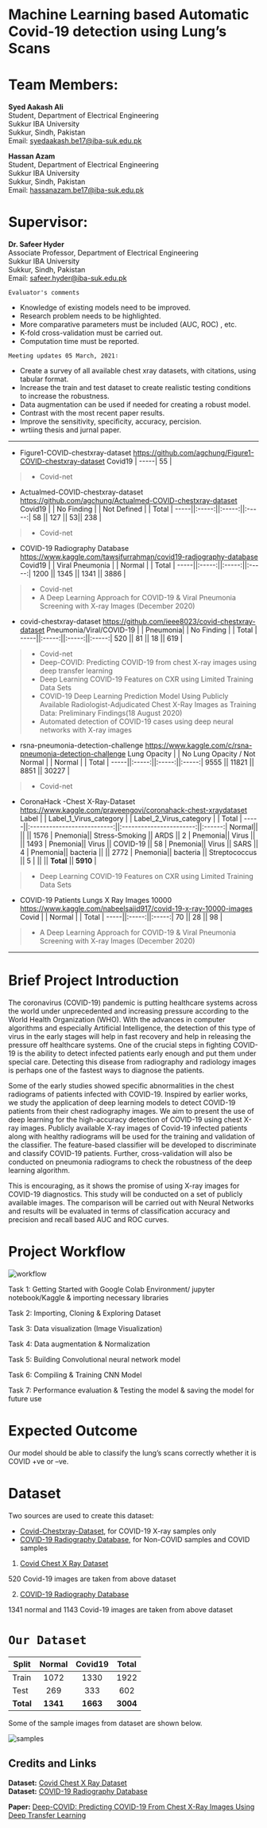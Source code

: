 # Machine Learning based Automatic Covid-19 detection using Lung’s Scans

# Team Members:
**Syed Aakash Ali** <br>
Student, Department of Electrical Engineering<br>
Sukkur IBA University<br>
Sukkur, Sindh, Pakistan<br>
Email: syedaakash.be17@iba-suk.edu.pk<br>

**Hassan Azam**<br>
Student, Department of Electrical Engineering<br>
Sukkur IBA University<br>
Sukkur, Sindh, Pakistan<br>
Email: hassanazam.be17@iba-suk.edu.pk<br>

# Supervisor:
**Dr. Safeer Hyder** <br>
Associate Professor, Department of Electrical Engineering<br>
Sukkur IBA University<br>
Sukkur, Sindh, Pakistan<br>
Email: safeer.hyder@iba-suk.edu.pk<br>

`Evaluator's comments`

* Knowledge of existing models need to be improved. 
* Research problem needs to be highlighted.
* More comparative parameters must be included (AUC, ROC) , etc.
* K-fold cross-validation must be carried out. 
* Computation time must be reported.



`Meeting updates 05 March, 2021∶`

* Create a survey of all available chest xray datasets, with citations, using tabular format. 
* Increase the train and test dataset to create realistic testing conditions to increase the robustness. 
* Data augmentation can be used if needed for creating a robust model. 
* Contrast with the most recent paper results. 
* Improve the sensitivity, specificity, accuracy, percision.
* wrtiing thesis and jurnal paper. 

________________________________________________________________________________________________________________________

* Figure1-COVID-chestxray-dataset https://github.com/agchung/Figure1-COVID-chestxray-dataset
  Covid19 | 
-----|
 55 |
> - Covid-net

* Actualmed-COVID-chestxray-dataset https://github.com/agchung/Actualmed-COVID-chestxray-dataset
  Covid19 | |  No Finding | |  Not Defined | |  Total | 
-----||:-----:||:-----:||:-----:|
 58 || 127 || 53|| 238 |
> - Covid-net


* COVID-19 Radiography Database https://www.kaggle.com/tawsifurrahman/covid19-radiography-database
  Covid19 | |  Viral Pneumonia | |  Normal | |  Total | 
-----||:-----:||:-----:||:-----:|
 1200 || 1345 || 1341 || 3886 |
> - Covid-net<br>
> - A Deep Learning Approach for COVID-19 & Viral Pneumonia Screening with X-ray Images (December 2020) <br>

* covid-chestxray-dataset https://github.com/ieee8023/covid-chestxray-dataset
  Pneumonia/Viral/COVID-19 | | Pneumonia| |  No Finding | |  Total | 
-----||:-----:||:-----:||:-----:|
 520 || 81 || 18 || 619 |
> - Covid-net <br>
> - Deep-COVID: Predicting COVID-19 from chest X-ray images using deep transfer learning <br>
> - Deep Learning COVID-19 Features on CXR using Limited Training Data Sets <br>
> - COVID-19 Deep Learning Prediction Model Using Publicly Available Radiologist-Adjudicated Chest X-Ray Images as Training Data: Preliminary Findings(18 August 2020)<br>
> - Automated detection of COVID-19 cases using deep neural networks with X-ray images <br>

* rsna-pneumonia-detection-challenge https://www.kaggle.com/c/rsna-pneumonia-detection-challenge
 Lung Opacity | |  No Lung Opacity / Not Normal | |  Normal | |  Total | 
-----||:-----:||:-----:||:-----:|
 9555 || 11821 || 8851 || 30227 |
> - Covid-net


* CoronaHack -Chest X-Ray-Dataset https://www.kaggle.com/praveengovi/coronahack-chest-xraydataset
  Label | |  Label_1_Virus_category | | Label_2_Virus_category | |  Total | 
-----||:--------------------------:||:-----------------------:||:------:|
 Normal||                             ||                         || 1576 |
 Pnemonia|| Stress-Smoking            || ARDS                    || 2 |
 Pnemonia|| Virus                     ||                         || 1493 |
 Pnemonia|| Virus                     || COVID-19                || 58 |
 Pnemonia|| Virus                     || SARS                    || 4 |
 Pnemonia|| bacteria                  ||                         || 2772 |
 Pnemonia|| bacteria                  || Streptococcus           || 5 |
         ||                           ||      **Total**          || **5910** |

> - Deep Learning COVID-19 Features on CXR using Limited Training Data Sets


* COVID-19 Patients Lungs X Ray Images 10000 https://www.kaggle.com/nabeelsajid917/covid-19-x-ray-10000-images
  Covid | |  Normal | |  Total | 
-----||:-----:||:-----:|
 70 || 28 || 98 |

> - A Deep Learning Approach for COVID-19 & Viral Pneumonia Screening with X-ray Images (December 2020)
______________________________________________________________________________________________________________________________






# Brief Project Introduction
The coronavirus (COVID-19) pandemic is putting healthcare systems across the world under unprecedented and increasing pressure according to the World Health Organization (WHO). With the advances in computer algorithms and especially Artificial Intelligence, the detection of this type of virus in the early stages will help in fast recovery and help in releasing the pressure off healthcare systems. One of the crucial steps in fighting COVID-19 is the ability to detect infected patients early enough and put them under special care. Detecting this disease from radiography and radiology images is perhaps one of the fastest ways to diagnose the patients. <br>

Some of the early studies showed specific abnormalities in the chest radiograms of patients infected with COVID-19. Inspired by earlier works, we study the application of deep learning models to detect COVID-19 patients from their chest radiography images. We aim to present the use of deep learning for the high-accuracy detection of COVID-19 using chest X-ray images. Publicly available X-ray images of Covid-19 infected patients along with healthy radiograms will be used for the training and validation of the classifier. The feature-based classifier will be developed to discriminate and classify COVID-19 patients. Further, cross-validation will also be conducted on pneumonia radiograms to check the robustness of the deep learning algorithm.<br>

This is encouraging, as it shows the promise of using X-ray images for COVID-19 diagnostics. This study will be conducted on a set of publicly available images. The comparison will be carried out with Neural Networks and results will be evaluated in terms of classification accuracy and precision and recall based AUC and ROC curves.


# Project Workflow
![workflow](https://github.com/source-droid/Machine-Learning-based-Automatic-Covid-19-detection-using-Lung-s-Scans/blob/main/Project%20Workflow.PNG)

Task 1: Getting Started with Google Colab Environment/ jupyter notebook/Kaggle & importing necessary libraries

Task 2: Importing, Cloning & Exploring Dataset

Task 3: Data visualization (Image Visualization)

Task 4: Data augmentation & Normalization

Task 5: Building Convolutional neural network model

Task 6: Compiling & Training CNN Model

Task 7: Performance evaluation & Testing the model & saving the model for future use

# Expected Outcome
Our model should be able to classify the lung’s scans correctly whether it is COVID +ve or –ve.

# Dataset


Two sources are used to create this dataset:
* [Covid-Chestxray-Dataset](https://github.com/ieee8023/covid-chestxray-dataset), for COVID-19 X-ray samples only
* [COVID-19 Radiography Database](https://www.kaggle.com/tawsifurrahman/covid19-radiography-database), for Non-COVID samples and COVID samples



1. [Covid Chest X Ray Dataset](https://github.com/ieee8023/covid-chestxray-dataset)

520 Covid-19 images are taken from above dataset

2. [COVID-19 Radiography Database](https://www.kaggle.com/tawsifurrahman/covid19-radiography-database)

1341 normal and 1143 Covid-19 images are taken from above dataset


# `Our Dataset`
Split | Normal | Covid19|Total|
------|:------:|:------:|:---:|
Train | 1072   |1330    |1922 |
Test  | 269    |333     |602  |
**Total**| **1341**   | **1663**    |   **3004**   |

Some of the sample images from dataset are shown below.

![samples](https://github.com/shervinmin/DeepCovid/blob/master/results/covid5k_samples.png)

## Credits and Links
**Dataset:** [Covid Chest X Ray Dataset](https://github.com/ieee8023/covid-chestxray-dataset)<br>
**Dataset:** [COVID-19 Radiography Database](https://www.kaggle.com/tawsifurrahman/covid19-radiography-database)

**Paper:**
[Deep-COVID: Predicting COVID-19 From Chest X-Ray Images Using Deep Transfer Learning](https://arxiv.org/pdf/2004.09363.pdf)
